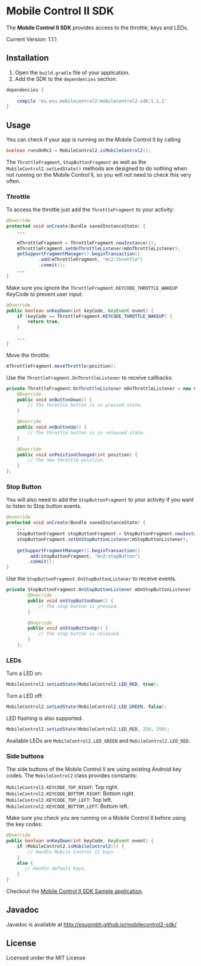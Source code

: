 # Mobile Control II SDK

The **Mobile Control II SDK** provides access to the throttle, keys and LEDs.

Current Version: 1.1.1

## Installation

1. Open the `build.gradle` file of your application. 
2. Add the SDK to the `dependencies` section:

```groovy
dependencies {
    ...
    compile 'eu.esu.mobilecontrol2:mobilecontrol2-sdk:1.1.1'
}
```

## Usage

You can check if your app is running on the Mobile Control II by calling

```java
boolean runsOnMc2 = MobileControl2.isMobileControl2();
```

The `ThrottleFragment`, `StopButtonFragment` as well as the `MobileControl2.setLedState()` methods are designed to do nothing when not running on the Mobile Control II, so you will not need to check this very often.
  
### Throttle

To access the throttle just add the `ThrottleFragment` to your activity:

```java
@Override
protected void onCreate(Bundle savedInstanceState) {
    ...
        
    mThrottleFragment = ThrottleFragment.newInstance(1);
    mThrottleFragment.setOnThrottleListener(mOnThrottleListener);
    getSupportFragmentManager().beginTransaction()
            .add(mThrottleFragment, "mc2:throttle")
            .commit();
    ...
}
```

Make sure you ignore the `ThrottleFragment.KEYCODE_THROTTLE_WAKEUP` KeyCode to prevent user input:

```java
@Override
public boolean onKeyDown(int keyCode, KeyEvent event) {
    if (keyCode == ThrottleFragment.KEYCODE_THROTTLE_WAKEUP) {
        return true;
    }

    ...
}
```

Move the throttle:
```java
mThrottleFragment.moveThrottle(position);
```
Use the `ThrottleFragment.OnThrottleListener` to receive callbacks:
```java
private ThrottleFragment.OnThrottleListener mOnThrottleListener = new OnThrottleListener() {
    @Override
    public void onButtonDown() {
        // The throttle button is in pressed state.
    }

    @Override
    public void onButtonUp() {
        // The throttle button is in released state.
    }

    @Override
    public void onPositionChanged(int position) {
        // The new throttle position.
    }
}; 
```

### Stop Button

You will also need to add the `StopButtonFragment` to your activity if you want to listen to Stop button events.

```java
@override
protected void onCreate(Bundle savedInstanceState) {
    ...
    StopButtonFragment stopButtonFragment = StopButtonFragment.newInstance();
    stopButtonFragment.setOnStopButtonListener(mStopButtonListener);
    
    getSupportFragmentManager().beginTransaction()
        .add(stopButtonFragment, "mc2:stopButton")
        .commit();
}
```

Use the `StopButtonFragment.OnStopButtonListener` to receive events.

```java
private StopButtonFragment.OnStopButtonListener mOnStopButtonListener  = new StopButtonFragment.OnStopButtonListener() {
        @Override
        public void onStopButtonDown() {
            // The stop button is pressed.
        }

        @Override
        public void onStopButtonUp() {
            // The stop button is released.
        }
    };
```

### LEDs

Turn a LED on:
```java
MobileControl2.setLedState(MobileControl2.LED_RED, true);
```

Turn a LED off:
```java   
MobileControl2.setLedState(MobileControl2.LED_GREEN, false);
```
LED flashing is also supported:
```java
MobileControl2.setLedState(MobileControl2.LED_RED, 250, 250);
```
Available LEDs are `MobileControl2.LED_GREEN` and `MobileControl2.LED_RED`.

### Side buttons

The side buttons of the Mobile Control II are using existing Android key codes. The `MobileControl2` class provides constants: 

`MobileControl2.KEYCODE_TOP_RIGHT`: Top right.<br>
`MobileControl2.KEYCODE_BOTTOM_RIGHT`: Bottom right.<br>
`MobileControl2.KEYCODE_TOP_LEFT`: Top left.<br>
`MobileControl2.KEYCODE_BOTTOM_LEFT`: Bottom left.

Make sure you check you are running on a Mobile Control II before using the key codes:
```java
@Override
public boolean onKeyDown(int keyCode, KeyEvent event) {
    if (MobileControl2.isMobileControl2()) {
        // Handle Mobile Control II keys
    }
    else {
       // Handle default keys.
    }
}  
```

Checkout the <a href="https://github.com/esugmbh/mobilecontrol2-sdk-sample">Mobile Control II SDK Sample application</a>.

## Javadoc

Javadoc is available at <a href="http://esugmbh.github.io/mobilecontrol2-sdk/">http://esugmbh.github.io/mobilecontrol2-sdk/</a>

## License

Licensed under the MIT License
